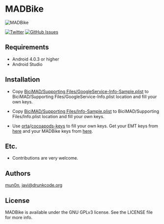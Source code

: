 # MADBike
![MADBike](http://drunkcode.org/wp-content/uploads/2016/01/Icono-300x300.png)

[![Twitter](https://img.shields.io/badge/contact-@drmunon-0FABFF.svg?style=flat)](http://twitter.com/drmunon)
[![GitHub Issues](http://img.shields.io/github/issues/Mun0n/MADBike.svg?style=flat)](http://github.com/Mun0n/MADBike/issues)

## Requirements

- Android 4.0.3 or higher
- Android Studio

## Installation

- Copy [BiciMAD/Supporting Files/GoogleService-Info-Sample.plist](https://github.com/alexruperez/MADBike/blob/master/BiciMAD/Supporting%20Files/GoogleService-Info-Sample.plist) to BiciMAD/Supporting Files/GoogleService-Info.plist location and fill your own keys.

- Copy [BiciMAD/Supporting Files/Info-Sample.plist](https://github.com/alexruperez/MADBike/blob/master/BiciMAD/Supporting%20Files/Info-Sample.plist) to BiciMAD/Supporting Files/Info.plist location and fill your own keys.

- Use [orta](https://github.com/orta)/[cocoapods-keys](https://github.com/orta/cocoapods-keys#alternative-usage) to fill your own keys. Get your EMT keys from [here](http://opendata.emtmadrid.es/Formulario.aspx) and your MADBike keys from [here](https://www.madbikeapp.com/users/sign_up).

## Etc.

* Contributions are very welcome.

## Authors

[mun0n](https://github.com/mun0n), javi@drunkcode.org

## License

MADBike is available under the GNU GPLv3 license. See the LICENSE file for more info.
